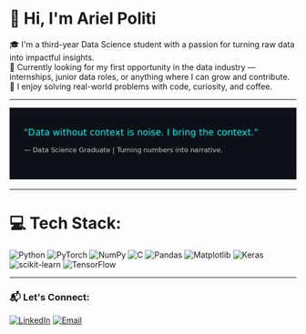 # 👋 Hi, I'm Ariel Politi

🎓 I'm a third-year Data Science student with a passion for turning raw data into impactful insights.  
💼 Currently looking for my first opportunity in the data industry — internships, junior data roles, or anything where I can grow and contribute.  
🧠 I enjoy solving real-world problems with code, curiosity, and coffee.

---

![Data Science Quote](./data_science_quote_horizontal.png)

---

# 💻 Tech Stack:
![Python](https://img.shields.io/badge/python-3670A0?style=flat&logo=python&logoColor=ffdd54)
![PyTorch](https://img.shields.io/badge/PyTorch-%23EE4C2C.svg?style=flat&logo=PyTorch&logoColor=white)
![NumPy](https://img.shields.io/badge/numpy-%23013243.svg?style=flat&logo=numpy&logoColor=white)
![C](https://img.shields.io/badge/c-%2300599C.svg?style=flat&logo=c&logoColor=white)
![Pandas](https://img.shields.io/badge/pandas-%23150458.svg?style=flat&logo=pandas&logoColor=white)
![Matplotlib](https://img.shields.io/badge/Matplotlib-%23ffffff.svg?style=flat&logo=Matplotlib&logoColor=black)
![Keras](https://img.shields.io/badge/Keras-%23D00000.svg?style=flat&logo=Keras&logoColor=white)
![scikit-learn](https://img.shields.io/badge/scikit--learn-%23F7931E.svg?style=flat&logo=scikit-learn&logoColor=white)
![TensorFlow](https://img.shields.io/badge/TensorFlow-%23FF6F00.svg?style=flat&logo=TensorFlow&logoColor=white)

---

### 📬 Let's Connect:
[![LinkedIn](https://img.shields.io/badge/LinkedIn-blue?style=flat&logo=linkedin&logoColor=white)](https://www.linkedin.com/in/your-profile/)
[![Email](https://img.shields.io/badge/Email-D14836?style=flat&logo=gmail&logoColor=white)](mailto:your.email@example.com)

